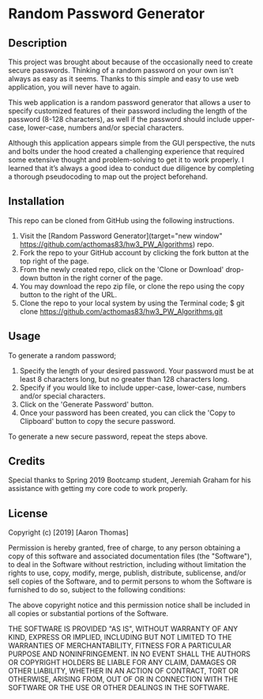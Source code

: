 # Random Password Generator

## Description 

This project was brought about because of the occasionally need to create secure passwords. Thinking of a random password on your own isn't always as easy as it seems. Thanks to this simple and easy to use web application, you will never have to again.

This web application is a random password generator that allows a user to specify customized features of their password including the length of the password (8-128 characters), as well if the password should include upper-case, lower-case, numbers and/or special characters.

Although this application appears simple from the GUI perspective, the nuts and bolts under the hood created a challenging experience that required some extensive thought and problem-solving to get it to work properly. I learned that it’s always a good idea to conduct due diligence by completing a thorough pseudocoding to map out the project beforehand.

## Installation

This repo can be cloned from GitHub using the following instructions.

1.  Visit the [Random Password Generator](target="new window" https://github.com/acthomas83/hw3_PW_Algorithms) repo.
2.  Fork the repo to your GitHub account by clicking the fork button at the top right of the page.
3.  From the newly created repo, click on the 'Clone or Download' drop-down button in the right corner of the page.
4.  You may download the repo zip file, or clone the repo using the copy button to the right of the URL.
5. Clone the repo to your local system by using the Terminal code;
        $ git clone https://github.com/acthomas83/hw3_PW_Algorithms.git

## Usage 

To generate a random password;
1. Specify the length of your desired password. Your password must be at least 8 characters long, but no greater than 128 characters long.
2.  Specify if you would like to include upper-case, lower-case, numbers and/or special characters.
3.  Click on the 'Generate Password' button.
4.  Once your password has been created, you can click the 'Copy to Clipboard' button to copy the secure password.

To generate a new secure password, repeat the steps above.

## Credits

Special thanks to Spring 2019 Bootcamp student, Jeremiah Graham for his assistance with getting my core code to work properly.

## License

Copyright (c) [2019] [Aaron Thomas]

Permission is hereby granted, free of charge, to any person obtaining a copy
of this software and associated documentation files (the "Software"), to deal
in the Software without restriction, including without limitation the rights
to use, copy, modify, merge, publish, distribute, sublicense, and/or sell
copies of the Software, and to permit persons to whom the Software is
furnished to do so, subject to the following conditions:

The above copyright notice and this permission notice shall be included in all
copies or substantial portions of the Software.

THE SOFTWARE IS PROVIDED "AS IS", WITHOUT WARRANTY OF ANY KIND, EXPRESS OR
IMPLIED, INCLUDING BUT NOT LIMITED TO THE WARRANTIES OF MERCHANTABILITY,
FITNESS FOR A PARTICULAR PURPOSE AND NONINFRINGEMENT. IN NO EVENT SHALL THE
AUTHORS OR COPYRIGHT HOLDERS BE LIABLE FOR ANY CLAIM, DAMAGES OR OTHER
LIABILITY, WHETHER IN AN ACTION OF CONTRACT, TORT OR OTHERWISE, ARISING FROM,
OUT OF OR IN CONNECTION WITH THE SOFTWARE OR THE USE OR OTHER DEALINGS IN THE
SOFTWARE.